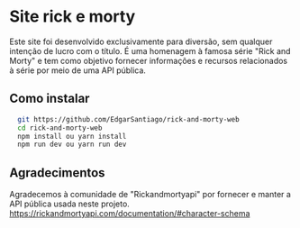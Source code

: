 
# Site rick e morty

Este site foi desenvolvido exclusivamente para diversão, sem qualquer intenção de lucro com o título. É uma homenagem à famosa série "Rick and Morty" e tem como objetivo fornecer informações e recursos relacionados à série por meio de uma API pública. 

## Como instalar

```bash
  git https://github.com/EdgarSantiago/rick-and-morty-web
  cd rick-and-morty-web
  npm install ou yarn install
  npm run dev ou yarn run dev
```
    
## Agradecimentos

Agradecemos à comunidade de "Rickandmortyapi" por fornecer e manter a API pública usada neste projeto. https://rickandmortyapi.com/documentation/#character-schema

